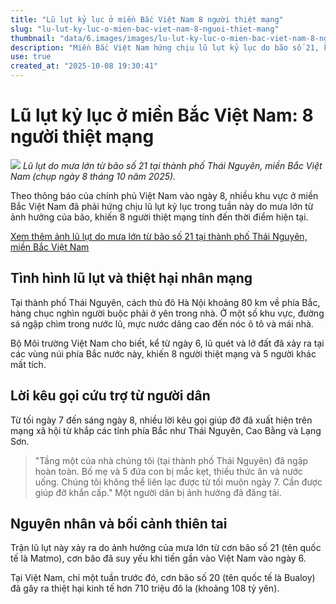 ```yaml
---
title: "Lũ lụt kỷ lục ở miền Bắc Việt Nam 8 người thiệt mạng"
slug: "lu-lut-ky-luc-o-mien-bac-viet-nam-8-nguoi-thiet-mang"
thumbnail: "data/6.images/images/lu-lut-ky-luc-o-mien-bac-viet-nam-8-nguoi-thiet-mang.webp"
description: "Miền Bắc Việt Nam hứng chịu lũ lụt kỷ lục do bão số 21, khiến 8 người thiệt mạng và 5 người mất tích. Nhiều tỉnh thành bị ảnh hưởng nặng nề."
use: true
created_at: "2025-10-08 19:30:41"
---
```


# Lũ lụt kỷ lục ở miền Bắc Việt Nam: 8 người thiệt mạng

![](/images/20251008-00000014-jij_afp-000-3-view.webp)
_Lũ lụt do mưa lớn từ bão số 21 tại thành phố Thái Nguyên, miền Bắc Việt Nam (chụp ngày 8 tháng 10 năm 2025)._

Theo thông báo của chính phủ Việt Nam vào ngày 8, nhiều khu vực ở miền Bắc Việt Nam đã phải hứng chịu lũ lụt kỷ lục trong tuần này do mưa lớn từ ảnh hưởng của bão, khiến 8 người thiệt mạng tính đến thời điểm hiện tại.

[Xem thêm ảnh lũ lụt do mưa lớn từ bão số 21 tại thành phố Thái Nguyên, miền Bắc Việt Nam](https://www.afpbb.com/articles/-/3602407?pno=1&pid=doc-782A866_1_3407531_preview&tmpl_skin=gallery&utm_source=yahoo&utm_medium=news&cx_from=yahoo&cx_position=p1&cx_rss=afp&cx_id=3602407)

## Tình hình lũ lụt và thiệt hại nhân mạng

Tại thành phố Thái Nguyên, cách thủ đô Hà Nội khoảng 80 km về phía Bắc, hàng chục nghìn người buộc phải ở yên trong nhà. Ở một số khu vực, đường sá ngập chìm trong nước lũ, mực nước dâng cao đến nóc ô tô và mái nhà.

Bộ Môi trường Việt Nam cho biết, kể từ ngày 6, lũ quét và lở đất đã xảy ra tại các vùng núi phía Bắc nước này, khiến 8 người thiệt mạng và 5 người khác mất tích.

## Lời kêu gọi cứu trợ từ người dân

Từ tối ngày 7 đến sáng ngày 8, nhiều lời kêu gọi giúp đỡ đã xuất hiện trên mạng xã hội từ khắp các tỉnh phía Bắc như Thái Nguyên, Cao Bằng và Lạng Sơn.

> "Tầng một của nhà chúng tôi (tại thành phố Thái Nguyên) đã ngập hoàn toàn. Bố mẹ và 5 đứa con bị mắc kẹt, thiếu thức ăn và nước uống. Chúng tôi không thể liên lạc được từ tối muộn ngày 7. Cần được giúp đỡ khẩn cấp."
Một người dân bị ảnh hưởng đã đăng tải.

## Nguyên nhân và bối cảnh thiên tai

Trận lũ lụt này xảy ra do ảnh hưởng của mưa lớn từ cơn bão số 21 (tên quốc tế là Matmo), cơn bão đã suy yếu khi tiến gần vào Việt Nam vào ngày 6.

Tại Việt Nam, chỉ một tuần trước đó, cơn bão số 20 (tên quốc tế là Bualoy) đã gây ra thiệt hại kinh tế hơn 710 triệu đô la (khoảng 108 tỷ yên).